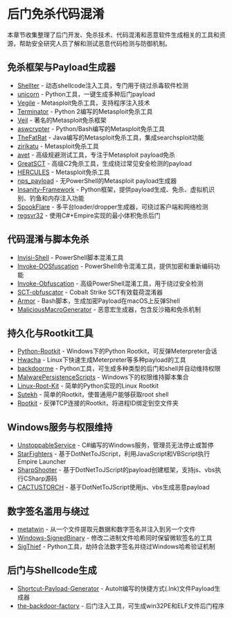 # 后门免杀代码混淆

本章节收集整理了后门开发、免杀技术、代码混淆和恶意软件生成相关的工具和资源，帮助安全研究人员了解和测试恶意代码检测与防御机制。

## 免杀框架与Payload生成器

- [Shellter](https://www.shellterproject.com) - 动态shellcode注入工具，专门用于绕过杀毒软件检测
- [unicorn](https://github.com/trustedsec/unicorn) - Python工具，一键生成多种后门payload
- [Vegile](https://github.com/Screetsec/Vegile) - Metasploit免杀工具，支持程序注入技术
- [Terminator](https://github.com/MohamedNourTN/Terminator) - Python 2编写的Metasploit免杀工具
- [Veil](https://github.com/Veil-Framework/Veil) - 著名的Metasploit免杀框架
- [aswcrypter](https://github.com/abedalqaderswedan1/aswcrypter) - Python/Bash编写的Metasploit免杀工具
- [TheFatRat](https://github.com/Screetsec/TheFatRat) - Java编写的Metasploit免杀工具，集成searchsploit功能
- [zirikatu](https://github.com/pasahitz/zirikatu) - Metasploit免杀工具
- [avet](https://github.com/govolution/avet) - 高级规避测试工具，专注于Metasploit payload免杀
- [GreatSCT](https://github.com/GreatSCT/GreatSCT) - 高级C2免杀工具，生成绕过常见安全检测的payload
- [HERCULES](https://github.com/EgeBalci/HERCULES) - Metasploit免杀工具
- [nps_payload](https://github.com/trustedsec/nps_payload) - 无PowerShell的Metasploit payload生成器
- [Insanity-Framework](https://github.com/4w4k3/Insanity-Framework) - Python框架，提供payload生成、免杀、虚拟机识别、钓鱼和内存注入功能
- [SpookFlare](https://github.com/hlldz/SpookFlare) - 多平台loader/dropper生成器，可绕过客户端和网络检测
- [regsvr32](https://github.com/pasahitz/regsvr32) - 使用C#+Empire实现的最小体积免杀后门

## 代码混淆与脚本免杀

- [Invisi-Shell](https://github.com/OmerYa/Invisi-Shell) - PowerShell脚本混淆工具
- [Invoke-DOSfuscation](https://github.com/danielbohannon/Invoke-DOSfuscation) - PowerShell命令混淆工具，提供加密和重新编码功能
- [Invoke-Obfuscation](https://github.com/danielbohannon/Invoke-Obfuscation) - 高级PowerShell混淆工具，用于绕过安全检测
- [SCT-obfuscator](https://github.com/Mr-Un1k0d3r/SCT-obfuscator) - Cobalt Strike SCT有效载荷混淆器
- [Armor](https://github.com/tokyoneon/Armor) - Bash脚本，生成加密Payload在macOS上反弹Shell
- [MaliciousMacroGenerator](https://github.com/Mr-Un1k0d3r/MaliciousMacroGenerator) - 恶意宏生成器，包含反沙箱和免杀机制

## 持久化与Rootkit工具

- [Python-Rootkit](https://github.com/islamTaha12/Python-Rootkit) - Windows下的Python Rootkit，可反弹Meterpreter会话
- [Hwacha](https://github.com/n00py/Hwacha) - Linux下快速生成Meterpreter等多种payload的工具
- [backdoorme](https://github.com/Kkevsterrr/backdoorme) - Python工具，可生成多种类型的后门和shell并自动维持权限
- [MalwarePersistenceScripts](https://github.com/TestingPens/MalwarePersistenceScripts) - Windows下的权限维持脚本集合
- [Linux-Root-Kit](https://github.com/mhaskar/Linux-Root-Kit) - 简单的Python实现的Linux Rootkit
- [Sutekh](https://github.com/PinkP4nther/Sutekh) - 简单的Rootkit，使普通用户能够获取root shell
- [Rootkit](https://github.com/GuestGuri/Rootkit) - 反弹TCP连接的Rootkit，将进程ID绑定到空文件夹

## Windows服务与权限维持

- [UnstoppableService](https://github.com/malcomvetter/UnstoppableService) - C#编写的Windows服务，管理员无法停止或暂停
- [StarFighters](https://github.com/Cn33liz/StarFighters) - 基于DotNetToJScript，利用JavaScript和VBScript执行Empire Launcher
- [SharpShooter](https://github.com/mdsecactivebreach/SharpShooter) - 基于DotNetToJScript的payload创建框架，支持js、vbs执行CSharp源码
- [CACTUSTORCH](https://github.com/mdsecactivebreach/CACTUSTORCH) - 基于DotNetToJScript使用js、vbs生成恶意payload

## 数字签名滥用与绕过

- [metatwin](https://github.com/threatexpress/metatwin) - 从一个文件提取元数据和数字签名并注入到另一个文件
- [Windows-SignedBinary](https://github.com/Mr-Un1k0d3r/Windows-SignedBinary) - 修改二进制文件哈希同时保留微软签名的工具
- [SigThief](https://github.com/secretsquirrel/SigThief) - Python工具，劫持合法数字签名并绕过Windows哈希验证机制

## 后门与Shellcode生成

- [Shortcut-Payload-Generator](https://github.com/9aylas/Shortcut-Payload-Generator) - AutoIt编写的快捷方式(.lnk)文件Payload生成器
- [the-backdoor-factory](https://github.com/secretsquirrel/the-backdoor-factory) - 后门注入工具，可生成win32PE和ELF文件后门程序